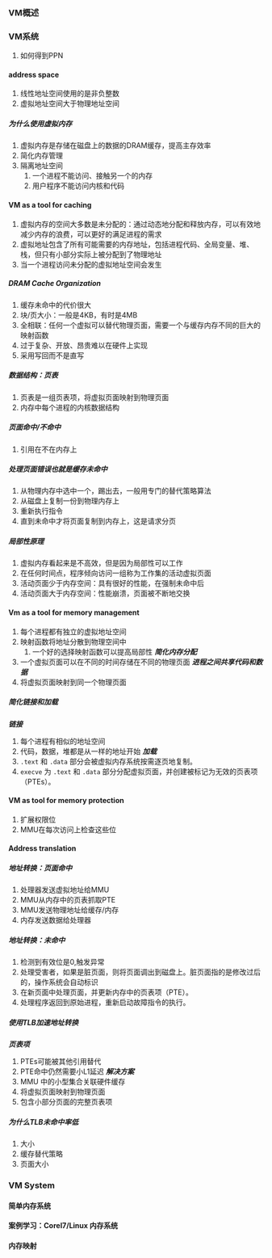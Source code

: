 ### VM概述
### VM系统
1. 如何得到PPN
#### address space
1. 线性地址空间使用的是非负整数
2. 虚拟地址空间大于物理地址空间
##### 为什么使用虚拟内存
1. 虚拟内存是存储在磁盘上的数据的DRAM缓存，提高主存效率
2. 简化内存管理
3. 隔离地址空间
	1. 一个进程不能访问、接触另一个的内存
	2. 用户程序不能访问内核和代码
#### VM as a tool for caching 
1. 虚拟内存的空间大多数是未分配的：通过动态地分配和释放内存，可以有效地减少内存的浪费，可以更好的满足进程的需求
2. 虚拟地址包含了所有可能需要的内存地址，包括进程代码、全局变量、堆、栈，但只有小部分实际上被分配到了物理地址
3. 当一个进程访问未分配的虚拟地址空间会发生
##### DRAM Cache Organization
1. 缓存未命中的代价很大
2. 块/页大小：一般是4KB，有时是4MB
3. 全相联：任何一个虚拟可以替代物理页面，需要一个与缓存内存不同的巨大的映射函数
4. 过于复杂、开放、昂贵难以在硬件上实现
5. 采用写回而不是直写
##### 数据结构：页表
1. 页表是一组页表项，将虚拟页面映射到物理页面
2. 内存中每个进程的内核数据结构
##### 页面命中/不命中
1. 引用在不在内存上
##### 处理页面错误也就是缓存未命中
1. 从物理内存中选中一个，踢出去，一般用专门的替代策略算法
2. 从磁盘上复制一份到物理内存上
3. 重新执行指令
4. 直到未命中才将页面复制到内存上，这是请求分页
##### 局部性原理
1. 虚拟内存看起来是不高效，但是因为局部性可以工作
2. 在任何时间点，程序倾向访问一组称为工作集的活动虚拟页面
3. 活动页面少于内存空间：具有很好的性能，在强制未命中后
4. 活动页面大于内存空间：性能崩溃，页面被不断地交换
#### Vm as a tool for memory management
1. 每个进程都有独立的虚拟地址空间
2. 映射函数将地址分散到物理空间中
	1. 一个好的选择映射函数可以提高局部性
***简化内存分配***
1. 一个虚拟页面可以在不同的时间存储在不同的物理页面
***进程之间共享代码和数据***
1. 将虚拟页面映射到同一个物理页面
##### 简化链接和加载
***链接***
1. 每个进程有相似的地址空间
2. 代码，数据，堆都是从一样的地址开始
***加载***
1. `.text` 和 `.data` 部分会被虚拟内存系统按需逐页地复制。
2. `execve` 为 `.text` 和 `.data` 部分分配虚拟页面，并创建被标记为无效的页表项（PTEs）。

#### VM as tool for memory protection
1. 扩展权限位
2. MMU在每次访问上检查这些位
#### Address translation
##### 地址转换：页面命中
1. 处理器发送虚拟地址给MMU
2. MMU从内存中的页表抓取PTE
3. MMU发送物理地址给缓存/内存
4. 内存发送数据给处理器
##### 地址转换：未命中
1. 检测到有效位是0,触发异常
2. 处理受害者，如果是脏页面，则将页面调出到磁盘上。脏页面指的是修改过后的，操作系统会自动标识
3. 在新页面中处理页面，并更新内存中的页表项（PTE）。
4. 处理程序返回到原始进程，重新启动故障指令的执行。
##### 使用TLB加速地址转换
***页表项***
1. PTEs可能被其他引用替代
2. PTE命中仍然需要小L1延迟
***解决方案***
1. MMU 中的小型集合关联硬件缓存
2. 将虚拟页面映射到物理页面
3. 包含小部分页面的完整页表项
##### 为什么TLB未命中率低
1. 大小
2. 缓存替代策略
3. 页面大小
### VM System
#### 简单内存系统
#### 案例学习：CoreI7/Linux 内存系统
#### 内存映射

